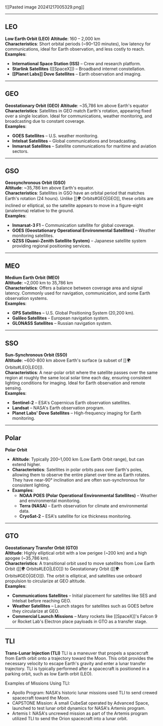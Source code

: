 ![[Pasted image 20241217005329.png]]

---
## LEO

**Low Earth Orbit (LEO)**
**Altitude**: 160 – 2,000 km  
**Characteristics**: Short orbital periods (~90–120 minutes), low latency for communications, ideal for Earth observation, and less costly to reach.  
**Examples**:  
  - **International Space Station (ISS)** – Crew and research platform.  
  - **Starlink Satellites** ([[SpaceX]]) – Broadband internet constellation.  
  - **[[Planet Labs]] Dove Satellites** – Earth observation and imaging.  

---
## GEO 

**Geostationary Orbit (GEO)**
**Altitude**: ~35,786 km above Earth's equator  
**Characteristics**: Satellites in GEO match Earth's rotation, appearing fixed over a single location. Ideal for communications, weather monitoring, and broadcasting due to constant coverage.  
**Examples**:  
  - **GOES Satellites** – U.S. weather monitoring.  
  - **Intelsat Satellites** – Global communications and broadcasting.  
  - **Inmarsat Satellites** – Satellite communications for maritime and aviation sectors.  

---
## GSO

**Geosynchronous Orbit (GSO)**  
**Altitude**: ~35,786 km above Earth's equator.  
**Characteristics**: Satellites in GSO have an orbital period that matches Earth's rotation (24 hours). Unlike [[🌍 Orbits#GEO|GEO]], these orbits are inclined or elliptical, so the satellite appears to move in a figure-eight (analemma) relative to the ground.  
**Examples**:  
  - **Inmarsat-3 F1** – Communication satellite for global coverage.  
  - **GOES (Geostationary Operational Environmental Satellites)** – Weather monitoring satellites.  
  - **QZSS (Quasi-Zenith Satellite System)** – Japanese satellite system providing regional positioning services.  

---
## MEO 

**Medium Earth Orbit (MEO)**  
**Altitude**: ~2,000 km to 35,786 km  
**Characteristics**: Offers a balance between coverage area and signal latency. Commonly used for navigation, communication, and some Earth observation systems.  
**Examples**:  
  - **GPS Satellites** – U.S. Global Positioning System (20,200 km).  
  - **Galileo Satellites** – European navigation system.  
  - **GLONASS Satellites** – Russian navigation system.  

---
## SSO

**Sun-Synchronous Orbit (SSO)**  
**Altitude**: ~600-800 km above Earth's surface (a subset of [[🌍 Orbits#LEO|LEO]]).  
**Characteristics**: A near-polar orbit where the satellite passes over the same region at roughly the same local solar time each day, ensuring consistent lighting conditions for imaging. Ideal for Earth observation and remote sensing.  
**Examples**:  
  - **Sentinel-2** – ESA's Copernicus Earth observation satellites.  
  - **Landsat** – NASA's Earth observation program.  
  - **Planet Labs' Dove Satellites** – High-frequency imaging for Earth monitoring.  

---
## Polar

**Polar Orbit**  
- **Altitude**: Typically 200–1,000 km (Low Earth Orbit range), but can extend higher.  
- **Characteristics**: Satellites in polar orbits pass over Earth's poles, allowing them to observe the entire planet over time as Earth rotates. They have near-90° inclination and are often sun-synchronous for consistent lighting.  
- **Examples**:  
  - **NOAA POES (Polar Operational Environmental Satellites)** – Weather and environmental monitoring.  
  - **Terra (NASA)** – Earth observation for climate and environmental data.  
  - **CryoSat-2** – ESA's satellite for ice thickness monitoring.  

---
## GTO

**Geostationary Transfer Orbit (GTO)**  
**Altitude**: Highly elliptical orbit with a low perigee (~200 km) and a high apogee (~35,786 km).  
**Characteristics**: A transitional orbit used to move satellites from Low Earth Orbit ([[🌍 Orbits#LEO|LEO]]) to Geostationary Orbit ([[🌍 Orbits#GEO|GEO]]). The orbit is elliptical, and satellites use onboard propulsion to circularize at GEO altitude.  
**Examples**:  
  - **Communications Satellites** – Initial placement for satellites like SES and Intelsat before reaching GEO.  
  - **Weather Satellites** – Launch stages for satellites such as GOES before they circularize at GEO.  
  - **Commercial Launch Missions** – Many rockets like [[SpaceX]]'s Falcon 9 or Rocket Lab's Electron place payloads in GTO as a transfer stage.

---
## TLI

**Trans-Lunar Injection (TLI)**
TLI is a maneuver that propels a spacecraft from Earth orbit onto a trajectory toward the Moon. This orbit provides the necessary velocity to escape Earth's gravity and enter a lunar transfer trajectory. TLI is typically performed after a spacecraft is positioned in a parking orbit, such as low Earth orbit (LEO).

Examples of Missions Using TLI:
- Apollo Program: NASA's historic lunar missions used TLI to send crewed spacecraft toward the Moon.
- CAPSTONE Mission: A small CubeSat operated by Advanced Space, launched to test lunar orbit dynamics for NASA's Artemis program.
- Artemis I: NASA's uncrewed mission as part of the Artemis program utilized TLI to send the Orion spacecraft into a lunar orbit.